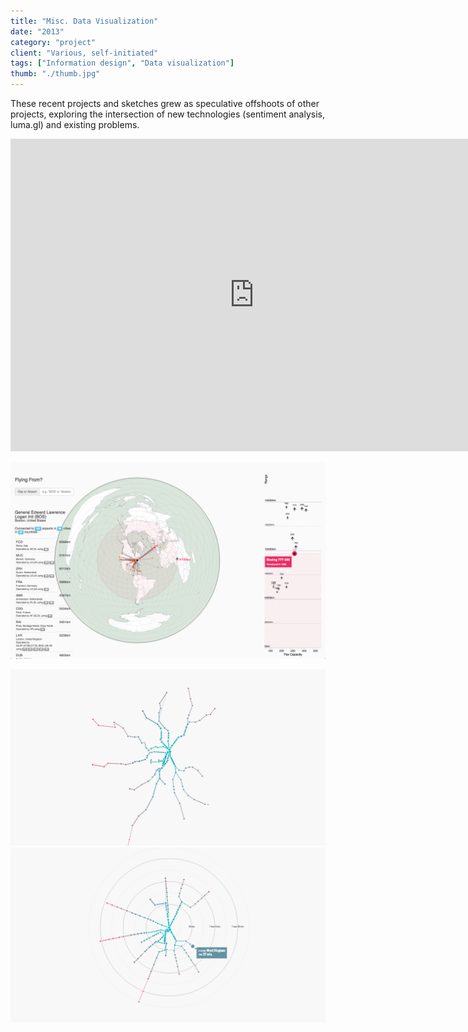```yaml
---
title: "Misc. Data Visualization"
date: "2013"
category: "project"
client: "Various, self-initiated"
tags: ["Information design", "Data visualization"]
thumb: "./thumb.jpg"
---
```


These recent projects and sketches grew as speculative offshoots of other projects, exploring the intersection of new technologies (sentiment analysis, luma.gl) and existing problems.

<iframe width="780" height="500" src="https://www.useloom.com/embed/162456d36d5b4f1cb07b42d789492e8f" frameborder="0" allowfullscreen></iframe>

![airlines](mobility.png "Airline mobility")

![mbta](mbta-0.png)
![mbta](mbta.png "Exploring alternative representations of the MBTA transit system")
